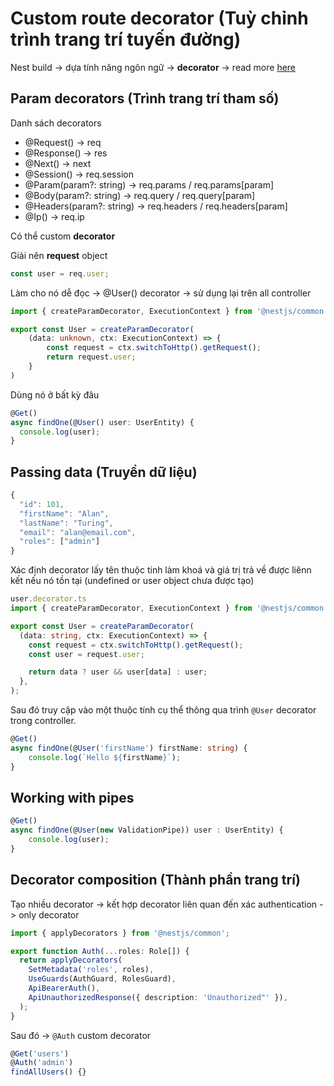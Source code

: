 # Custom route decorator (Tuỳ chỉnh trình trang trí tuyến đường)

Nest build -> dựa tính năng ngôn ngữ -> **decorator** -> read more [here][decorator]

## Param decorators (Trình trang trí tham số)

Danh sách decorators

* @Request() -> req
* @Response() -> res
* @Next() -> next
* @Session() -> req.session
* @Param(param?: string) -> req.params / req.params[param]
* @Body(param?: string) -> req.query / req.query[param]
* @Headers(param?: string) -> req.headers / req.headers[param]
* @Ip() -> req.ip

Có thể custom **decorator**


Giải nên **request** object

```ts
const user = req.user;
```

Làm cho nó dễ đọc -> @User() decorator -> sử dụng lại trên all controller

```ts
import { createParamDecorator, ExecutionContext } from '@nestjs/common';

export const User = createParamDecorator(
    (data: unknown, ctx: ExecutionContext) => {
        const request = ctx.switchToHttp().getRequest();
        return request.user;
    }
)
```

Dùng nó ở bất kỳ đâu
```ts
@Get()
async findOne(@User() user: UserEntity) {
  console.log(user);
}
```

## Passing data (Truyền dữ liệu)

```ts
{
  "id": 101,
  "firstName": "Alan",
  "lastName": "Turing",
  "email": "alan@email.com",
  "roles": ["admin"]
}
```

Xác định decorator lấy tên thuộc tinh làm khoá và giá trị trả về được liênn kết nếu nó tồn tại (undefined or user object chưa được tạo)

```ts
user.decorator.ts
import { createParamDecorator, ExecutionContext } from '@nestjs/common';

export const User = createParamDecorator(
  (data: string, ctx: ExecutionContext) => {
    const request = ctx.switchToHttp().getRequest();
    const user = request.user;

    return data ? user && user[data] : user;
  },
);
```

Sau đó truy cập vào một thuộc tính cụ thể thông qua trình `@User` decorator trong controller.

```ts
@Get()
async findOne(@User('firstName') firstName: string) {
    console.log(`Hello ${firstName}`);
}
```

## Working with pipes

```ts
@Get()
async findOne(@User(new ValidationPipe)) user : UserEntity) {
    console.log(user);
}
```

## Decorator composition (Thành phần trang trí)

Tạo nhiều decorator -> kết hợp decorator liên quan đến xác authentication -> only decorator

```ts
import { applyDecorators } from '@nestjs/common';

export function Auth(...roles: Role[]) {
  return applyDecorators(
    SetMetadata('roles', roles),
    UseGuards(AuthGuard, RolesGuard),
    ApiBearerAuth(),
    ApiUnauthorizedResponse({ description: 'Unauthorized"' }),
  );
}
```

Sau đó -> `@Auth` custom decorator

```ts
@Get('users')
@Auth('admin')
findAllUsers() {}
```






[decorator]: https://medium.com/google-developers/exploring-es7-decorators-76ecb65fb841

